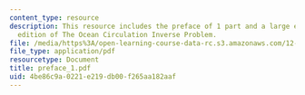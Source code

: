 ```yaml
---
content_type: resource
description: This resource includes the preface of 1 part and a large extent the second
  edition of The Ocean Circulation Inverse Problem.
file: /media/https%3A/open-learning-course-data-rc.s3.amazonaws.com/12-864-inference-from-data-and-models-spring-2005/4be86c9a0221e219db00f265aa182aaf_preface_1.pdf
file_type: application/pdf
resourcetype: Document
title: preface_1.pdf
uid: 4be86c9a-0221-e219-db00-f265aa182aaf
---
```

